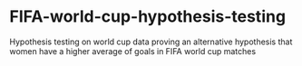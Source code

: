 # FIFA-world-cup-hypothesis-testing
Hypothesis testing on world cup data proving an alternative hypothesis that women have a higher average of goals in FIFA world cup matches
